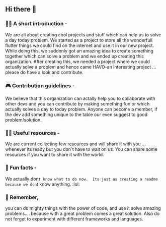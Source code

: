 ## Hi there 👋





### 🦹‍♂️ A short introduction - <br>
We are all about creating cool projects and stuff which can help us to solve a day today problem. We started as a project to store all the wonderfull flutter things we could find on the internet and use it in our new project. While doing this, we suddenly got an amazing idea to create something together which can solve a problem and we ended up creating this organization. After creating this, we needed a project where we could actually solve a problem and hence came HAVO-an interesting project ... please do have a look and contribute.  

### 🎮 Contribution guidelines - <br> 
We believe that this organization can actally help you to collaborate with other devs and you can contribute by making something fun or which actually solves a day to today problem. Anyone can become a member, if the dev add something unique to the table our even suggest to good problem/solution.

### 👩‍💻 Useful resources - 
We are current collecting few resources and will share it with you ... whenever its ready but you don`t have to wait on us. You can share some resources if you want to share it with the world. 

### 🍿 Fun facts - 
We actually don`t know what to do now. 
Its just us creating a readme because we don`t know anything. :lol:


### 🧙 Remember, 
you can do mighty things with the power of code, and use it solve amazing problems.... because with a great problem comes a great solution. Also do not forget to experiment with different frameworks and languages.
